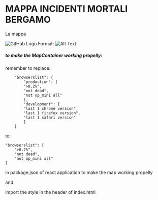 # MAPPA INCIDENTI MORTALI BERGAMO

La mappa 

![GitHub Logo](/images/logo.png)
Format: ![Alt Text](url)

##### to make the MapContainer working propelly:

remember to replace:
```
    "browserslist": {
        "production": [
        ">0.2%",
        "not dead",
        "not op_mini all"
        ],
        "development": [
        "last 1 chrome version",
        "last 1 firefox version",
        "last 1 safari version"
        ]
    }
```
to:
```
"browserslist": [
    ">0.2%",
    "not dead",
    "not op_mini all"
]
```
in package.json of react application to make the map working propelly

and

import the style in the header of index.html
